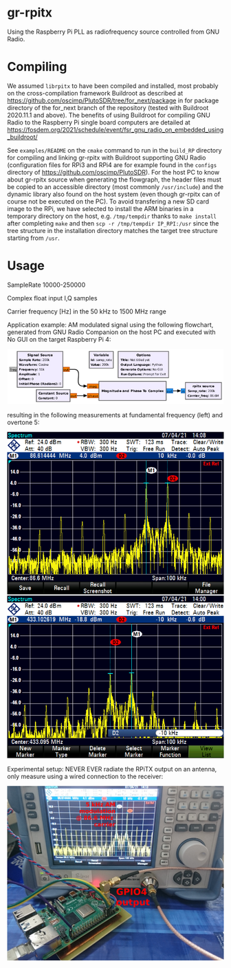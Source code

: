 # gr-rpitx 

Using the Raspberry Pi PLL as radiofrequency source controlled from GNU Radio.

# Compiling

We assumed ``librpitx`` to have been compiled and installed, most probably on
the cross-compilation framework Buildroot as described at https://github.com/oscimp/PlutoSDR/tree/for_next/package
in for package directory of the for_next branch of the repository (tested with
Buildroot 2020.11.1 and above). The benefits of using Buildroot for compiling GNU
Radio to the Raspberry Pi single board computers are detailed at
https://fosdem.org/2021/schedule/event/fsr_gnu_radio_on_embedded_using_buildroot/

See ``examples/README`` on the ``cmake`` command to run in the ``build_RP`` directory
for compiling and linking gr-rpitx with Buildroot supporting GNU Radio (configuration
files for RPi3 and RPi4 are for example found in the ``configs`` directory
of https://github.com/oscimp/PlutoSDR). For the host PC to know about gr-rpitx source 
when generating the flowgraph, the header files must be copied to an accessible directory 
(most commonly ``/usr/include``) and the dynamic library also found on the host system 
(even though gr-rpitx can of course not be executed on the PC). To avoid transfering a new
SD card image to the RPi, we have selected to install the ARM binaries in a temporary directory
on the host, e.g. ``/tmp/tempdir`` thanks to ``make install`` after completing ``make`` and
then ``scp -r /tmp/tempdir IP_RPI:/usr`` since the tree structure in the installation
directory matches the target tree structure starting from ``/usr``.

# Usage

SampleRate 10000-250000 

Complex float input I,Q samples

Carrier frequency [Hz] in the 50 kHz to 1500 MHz range

Application example: AM modulated signal using the following flowchart, generated from GNU Radio
Companion on the host PC and executed with No GUI on the target Raspberry Pi 4:

<img src="examples/rpi_am.png">

resulting in the following measurements at fundamental frequency (left) and overtone 5:

<img src="examples/AM5kHz_fundamental.png">
<img src="examples/AM5kHz_overtone5.png">

Experimental setup: NEVER EVER radiate the RPiTX output on an antenna, only measure using a wired
connection to the receiver:

<img src="examples/DSC_0587ann_small.jpg">
